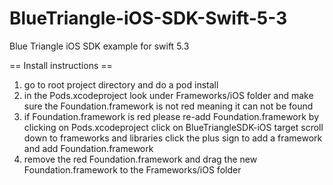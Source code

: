 # BlueTriangle-iOS-SDK-Swift-5-3
Blue Triangle iOS SDK example for swift 5.3 

== Install instructions ==
1. go to root project directory and do a pod install 
2. in the Pods.xcodeproject look under Frameworks/iOS folder and make sure the Foundation.framework is not red meaning it can not be found 
3. if Foundation.framework is red please re-add Foundation.framework by clicking on Pods.xcodeproject click on BlueTriangleSDK-iOS target scroll down to frameworks and libraries click the plus sign to add a framework and add Foundation.framework
4. remove the red Foundation.framework and drag the new Foundation.framework to the Frameworks/iOS folder 
